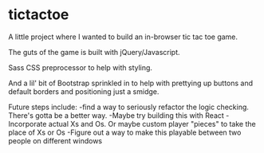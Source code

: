 # tictactoe
A little project where I wanted to build an in-browser tic tac toe game.

The guts of the game is built with jQuery/Javascript.

Sass CSS preprocessor to help with styling.

And a lil' bit of Bootstrap sprinkled in to help with prettying up buttons and default borders and positioning just a smidge.

Future steps include:
-find a way to seriously refactor the logic checking. There's gotta be a better way.
-Maybe try building this with React
-Incorporate actual Xs and Os. Or maybe custom player "pieces" to take the place of Xs or Os
-Figure out a way to make this playable between two people on different windows
